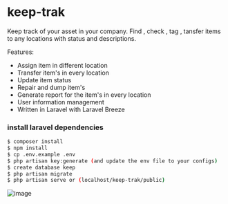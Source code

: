 # keep-trak

Keep track of your asset in your company. Find , check , tag , tansfer items to any locations with status and descriptions.

Features:

-   Assign item in different location
-   Transfer item's in every location
-   Update item status
-   Repair and dump item's
-   Generate report for the item's in every location
-   User information management
-   Written in Laravel with Laravel Breeze

### install laravel dependencies

```sh
$ composer install
$ npm install
$ cp .env.example .env
$ php artisan key:generate (and update the env file to your configs)
$ create database keep
$ php artisan migrate
$ php artisan serve or (localhost/keep-trak/public)
```

![image](https://user-images.githubusercontent.com/37282871/109963542-7e3c2700-7d27-11eb-87d9-0fdcea3284e5.png)

